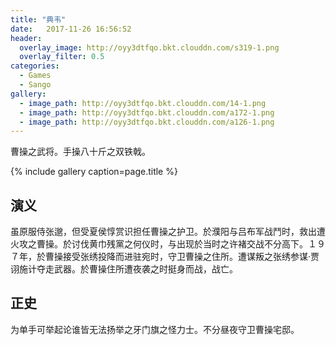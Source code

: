 ```yaml
---
title: "典韦"
date:   2017-11-26 16:56:52
header:
  overlay_image: http://oyy3dtfqo.bkt.clouddn.com/s319-1.png
  overlay_filter: 0.5
categories:
  - Games
  - Sango
gallery:
  - image_path: http://oyy3dtfqo.bkt.clouddn.com/14-1.png
  - image_path: http://oyy3dtfqo.bkt.clouddn.com/a172-1.png
  - image_path: http://oyy3dtfqo.bkt.clouddn.com/a126-1.png
---
```


曹操之武将。手操八十斤之双铁戟。

{% include gallery caption=page.title %}

## 演义

虽原服侍张邈，但受夏侯惇赏识担任曹操之护卫。於濮阳与吕布军战鬥时，救出遭火攻之曹操。於讨伐黄巾残黨之何仪时，与出现於当时之许褚交战不分高下。１９７年，於曹操接受张绣投降而进驻宛时，守卫曹操之住所。遭谋叛之张绣参谋·贾诩施计夺走武器。於曹操住所遭夜袭之时挺身而战，战亡。

## 正史

为单手可举起论谁皆无法扬举之牙门旗之怪力士。不分昼夜守卫曹操宅邸。